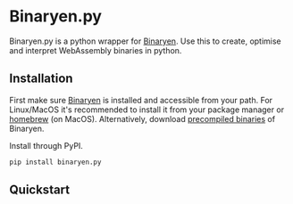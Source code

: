 # Binaryen.py

Binaryen.py is a python wrapper for [Binaryen](https://github.com/WebAssembly/binaryen). Use this to create, optimise and interpret WebAssembly binaries in python.

## Installation

First make sure [Binaryen](https://github.com/WebAssembly/binaryen) is installed and accessible from your path. For Linux/MacOS it's recommended to install it from your package manager or [homebrew](https://formulae.brew.sh/formula/binaryen) (on MacOS). Alternatively, download [precompiled binaries](https://github.com/WebAssembly/binaryen/releases) of Binaryen.

Install through PyPI.

```bash
pip install binaryen.py
```

## Quickstart
